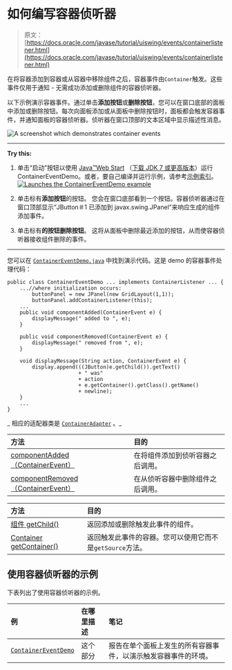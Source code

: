 # 如何编写容器侦听器

> 原文： [https://docs.oracle.com/javase/tutorial/uiswing/events/containerlistener.html](https://docs.oracle.com/javase/tutorial/uiswing/events/containerlistener.html)

在将容器添加到容器或从容器中移除组件之后，容器事件由`Container`触发。这些事件仅用于通知 - 无需成功添加或删除组件的容器侦听器。

以下示例演示容器事件。通过单击**添加按钮**或**删除按钮**，您可以在窗口底部的面板中添加或删除按钮。每次向面板添加或从面板中删除按钮时，面板都会触发容器事件，并通知面板的容器侦听器。侦听器在窗口顶部的文本区域中显示描述性消息。

![A screenshot which demonstrates container events](img/ab06b700001abdc0c7adb8b73c51d2e0.jpg)

* * *

**Try this:** 

1.  单击“启动”按钮以使用 [Java™Web Start](http://www.oracle.com/technetwork/java/javase/javawebstart/index.html) （[下载 JDK 7 或更高版本](http://www.oracle.com/technetwork/java/javase/downloads/index.html)）运行 ContainerEventDemo。或者，要自己编译并运行示例，请参考[示例索引](../examples/events/index.html#ContainerEventDemo)。 [![Launches the ContainerEventDemo example](img/4707a69a17729d71c56b2bdbbb4cc61c.jpg)](https://docs.oracle.com/javase/tutorialJWS/samples/uiswing/ContainerEventDemoProject/ContainerEventDemo.jnlp) 

2.  单击标有**添加按钮**的按钮。
    您会在窗口底部看到一个按钮。容器侦听器通过在窗口顶部显示“JButton＃1 已添加到 javax.swing.JPanel”来响应生成的组件添加事件。
3.  单击标有**的按钮删除按钮**。
    这将从面板中删除最近添加的按钮，从而使容器侦听器接收组件删除的事件。

* * *

您可以在 [`ContainerEventDemo.java`](../examples/events/ContainerEventDemoProject/src/events/ContainerEventDemo.java) 中找到演示代码。这是 demo 的容器事件处理代码：

```
public class ContainerEventDemo ... implements ContainerListener ... {
    ...//where initialization occurs:
        buttonPanel = new JPanel(new GridLayout(1,1));
        buttonPanel.addContainerListener(this);
    ...
    public void componentAdded(ContainerEvent e) {
        displayMessage(" added to ", e);
    }

    public void componentRemoved(ContainerEvent e) {
        displayMessage(" removed from ", e);
    }

    void displayMessage(String action, ContainerEvent e) {
        display.append(((JButton)e.getChild()).getText()
                       + " was"
                       + action
                       + e.getContainer().getClass().getName()
                       + newline);
    }
    ...
}

```

_ 相应的适配器类是 [`ContainerAdapter`](https://docs.oracle.com/javase/8/docs/api/java/awt/event/ContainerAdapter.html) 。_

| 方法 | 目的 |
| :-- | :-- |
| [componentAdded（ContainerEvent）](https://docs.oracle.com/javase/8/docs/api/java/awt/event/ContainerListener.html#componentAdded-java.awt.event.ContainerEvent-) | 在将组件添加到侦听容器之后调用。 |
| [componentRemoved（ContainerEvent）](https://docs.oracle.com/javase/8/docs/api/java/awt/event/ContainerListener.html#componentRemoved-java.awt.event.ContainerEvent-) | 在从侦听容器中删除组件之后调用。 |

| 方法 | 目的 |
| :-- | :-- |
| [组件 getChild()](https://docs.oracle.com/javase/8/docs/api/java/awt/event/ContainerEvent.html#getChild--) | 返回添加或删除触发此事件的组件。 |
| [Container getContainer()](https://docs.oracle.com/javase/8/docs/api/java/awt/event/ContainerEvent.html#getContainer--) | 返回触发此事件的容器。您可以使用它而不是`getSource`方法。 |

## 使用容器侦听器的示例

下表列出了使用容器侦听器的示例。

| 例 | 在哪里描述 | 笔记 |
| :-- | :-- | :-- |
| [`ContainerEventDemo`](../examples/events/index.html#ContainerEventDemo) | 这个部分 | 报告在单个面板上发生的所有容器事件，以演示触发容器事件的环境。 |